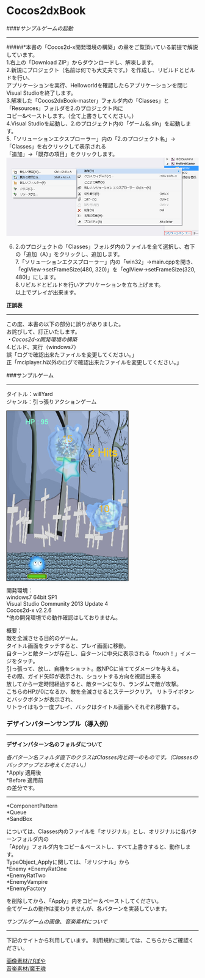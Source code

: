 Cocos2dxBook
============
####_サンプルゲームの起動_<br>
___
#####*本書の「Cocos2d-x開発環境の構築」の章をご覧頂いている前提で解説しています。<br>
1.右上の「Download ZIP」からダウンロードし、解凍します。<br>
2.新規にプロジェクト（名前は何でも大丈夫です。）を作成し、リビルドとビルドを行い、<br>
アプリケーションを実行、Helloworldを確認したらアプリケーションを閉じVisual Studioを終了します。<br>
3.解凍した「Cocos2dxBook-master」フォルダ内の「Classes」と「Resources」フォルダを2.のプロジェクト内に<br>
コピー&ペーストします。（全て上書きしてください。）<br>
4.Visual Studioを起動し、2.のプロジェクト内の「ゲーム名.sln」を起動します。<br>
5.「ソリューションエクスプローラー」内の「2.のプロジェクト名」→「Classes」を右クリックして表示される<br>
「追加」→「既存の項目」をクリックします。<br>
![image](tutorial_images/vs_addFiles.jpg)<br>

6. 2.のプロジェクトの「Classes」フォルダ内のファイルを全て選択し、右下の「追加（A）」をクリックし、追加します。<br>
7.「ソリューションエクスプローラー」内の「win32」→main.cppを開き、<br>
「eglView->setFrameSize(480, 320)」を「eglView->setFrameSize(320, 480)」にします。<br>
8.リビルドとビルドを行いアプリケーションを立ち上げます。<br>
以上でプレイが出来ます。<br>

**正誤表**<br>
___
この度、本書の以下の部分に誤りがありました。<br>
お詫びして、訂正いたします。<br>
_・Cocos2d-x開発環境の構築_<br>
4.ビルド、実行（windows7）<br>
誤「ログで確認出来たファイルを変更してください。」<br>
正「mciplayer.h以外のログで確認出来たファイルを変更してください。」<br>


###サンプルゲーム
___
タイトル：willYard<br>
ジャンル：引っ張りアクションゲーム<br>

<a href="url"><img src="https://github.com/athenaeum-school/Cocos2dxBook/blob/develop/tutorial_images/playImage.jpg" align="center"></a><br>

開発環境：<br>
windows7 64bit SP1<br>
Visual Studio Community 2013 Update 4<br>
Cocos2d-x v2.2.6<br>
*他の開発環境での動作確認はしておりません。


概要：<br>
敵を全滅させる目的のゲーム。<br>
タイトル画面をタッチすると、プレイ画面に移動。<br>
自ターンと敵ターンが存在し、自ターンに中央に表示される「touch！」イメージをタッチ。<br>
引っ張って、放し、自機をショット。敵NPCに当ててダメージを与える。<br>
その際、ガイド矢印が表示され、ショットする方向を視認出来る<br>
放してから一定時間経過すると、敵ターンになり、ランダムで敵が攻撃。<br>
こちらのHPが0になるか、敵を全滅させるとステージクリア。
リトライボタンとバックボタンが表示され、<br>
リトライはもう一度プレイ、バックはタイトル画面へそれぞれ移動する。<br>  
  ### デザインパターンサンプル（導入例）
  ___
  __デザインパターン名のフォルダについて__  
  
  _各パターン名フォルダ直下のクラスはClasses内と同一のものです。（Classesのバックアップとお考えください。）_  
  *Apply 適用後  
  *Before 適用前  
  の差分です。
  ___  
  
  *ComponentPattern  
  *Queue  
  *SandBox  
  
については、Classes内のファイルを「オリジナル」とし、オリジナルに各パターンフォルダ内の  
「Apply」フォルダ内をコピー＆ペーストし、すべて上書きすると、動作します。  
TypeObject_Applyに関しては、「オリジナル」から  
*Enemy
*EnemyRatOne  
*EnemyRatTwo  
*EnemyVampire  
*EnemyFactory  

を削除してから、「Apply」内をコピー＆ペーストしてください。  
全てゲームの動作は変わりませんが、各パターンを実装しています。  

_サンプルゲームの画像、音楽素材について_<br>
___
下記のサイトから利用しています。
利用規約に関しては、こちらからご確認ください。

<a href="http://piposozai.blog76.fc2.com/" title="画像素材/ぴぽや" target="_blank">画像素材/ぴぽや</a>  
<a href="http://maoudamashii.jokersounds.com/" title="音楽素材/魔王魂" target="_blank">音楽素材/魔王魂</a>
